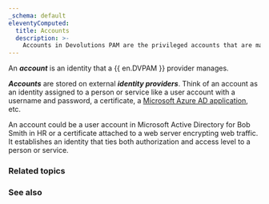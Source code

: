 ```yaml
---
_schema: default
eleventyComputed:
  title: Accounts
  description: >-
    Accounts in Devolutions PAM are the privileged accounts that are managed by PAM.
---
```


An ***account*** is an identity that a {{ en.DVPAM }} provider manages.

***Accounts*** are stored on external ***identity providers***. Think of an account as an identity assigned to a person or service like a user account with a username and password, a certificate, a [Microsoft Azure AD application](https://learn.microsoft.com/en-us/entra/identity-platform/app-objects-and-service-principals?tabs=browser), etc.

An account could be a user account in Microsoft Active Directory for Bob Smith in HR or a certificate attached to a web server encrypting web traffic. It establishes an identity that ties both authorization and access level to a person or service.

### Related topics


### See also

